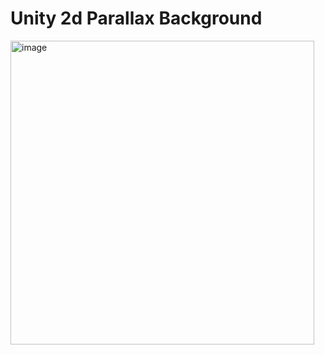 # Unity 2d Parallax Background

<img width="486" alt="image" src="https://github.com/user-attachments/assets/93bfc9b1-aca6-4253-a949-c7e228a86275" />




